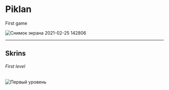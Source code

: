# Piklan
First game

![Снимок экрана 2021-02-25 142806](https://user-images.githubusercontent.com/55539313/109147174-c383b600-7775-11eb-9092-629e6ea264fb.png)

----

## Skrins

###### First level

![Первый уровень](https://user-images.githubusercontent.com/55539313/109147839-8a981100-7776-11eb-93b6-6727025ba3c5.gif)
